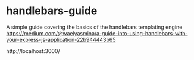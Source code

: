 # handlebars-guide
A simple guide covering the basics of the handlebars templating engine
https://medium.com/@waelyasmina/a-guide-into-using-handlebars-with-your-express-js-application-22b944443b65

http://localhost:3000/
